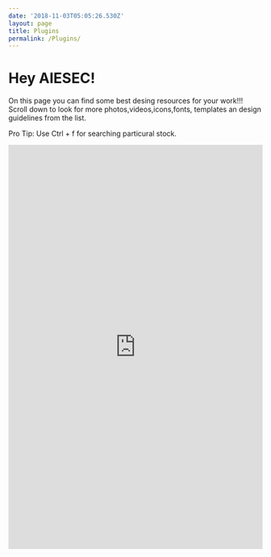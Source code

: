 ```yaml
---
date: '2018-11-03T05:05:26.530Z'
layout: page
title: Plugins
permalink: /Plugins/
---
```


<script src="https://cdnjs.cloudflare.com/ajax/libs/jquery/3.1.0/jquery.min.js"></script>
<script src="https://cdnjs.cloudflare.com/ajax/libs/jquery-sheetrock/1.1.4/dist/sheetrock.min.js"></script>
<link rel="stylesheet" href="https://maxcdn.bootstrapcdn.com/bootstrap/3.3.7/css/bootstrap.min.css" integrity="sha384-BVYiiSIFeK1dGmJRAkycuHAHRg32OmUcww7on3RYdg4Va+PmSTsz/K68vbdEjh4u" crossorigin="anonymous">


<h1>Hey AIESEC!</h1>
On this page you can find some best desing resources for your work!!!
Scroll down to look for more photos,videos,icons,fonts, templates an design guidelines from the list.
<p>Pro Tip: Use Ctrl + f for searching particural stock.</p>

<iframe src="https://docs.google.com/spreadsheets/d/e/2PACX-1vStp_zF9I2VkxV6UmnMLYMcq8fxk0vPvh06AIDGQpU9A267Zt_WC-Ee_FTpzJGjzwYcIKXacJLBmuZL/pubhtml?gid=1197189565&amp;single=true&amp;widget=true&amp;headers=false"  style="width:100%; height: 800px; border: none"></iframe>

<script>
var mySpreadsheet = 'https://docs.google.com/spreadsheets/d/1qT1LyvoAcb0HTsi2rHBltBVpUBumAUzT__rhMvrz5Rk/edit#gid=0';

$('#switch-hitters').sheetrock({
  url: mySpreadsheet,
  query: "select A,B,C,D,E,L where E = 'Both' order by L desc",
  fetchSize: 10
});
</script>

<table id="switch-hitters" class="table table-condensed table-striped"></table>
